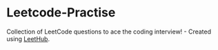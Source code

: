 # Leetcode-Practise
Collection of LeetCode questions to ace the coding interview! - Created using [LeetHub](https://github.com/QasimWani/LeetHub).
